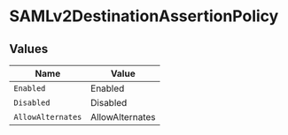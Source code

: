 # SAMLv2DestinationAssertionPolicy


## Values

| Name              | Value             |
| ----------------- | ----------------- |
| `Enabled`         | Enabled           |
| `Disabled`        | Disabled          |
| `AllowAlternates` | AllowAlternates   |